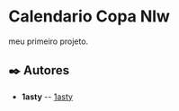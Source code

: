 # Calendario Copa Nlw

meu primeiro projeto.

## ✒️ Autores

- **1asty** -- [1asty](https://github.com/linkParaPerfil)
